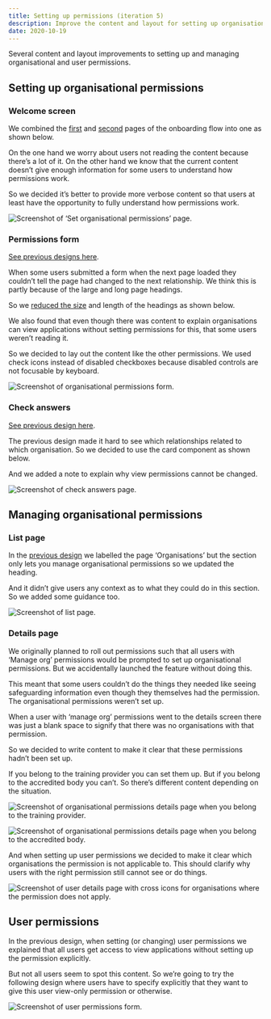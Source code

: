 ```yaml
---
title: Setting up permissions (iteration 5)
description: Improve the content and layout for setting up organisational and user permissions
date: 2020-10-19
---
```


Several content and layout improvements to setting up and managing organisational and user permissions.

## Setting up organisational permissions

### Welcome screen

We combined the [first](/manage-teacher-training-applications/setting-up-permissions-iteration-4/#organisation-set-up-welcome-page) and [second](/manage-teacher-training-applications/setting-up-permissions-iteration-4/#organisation-set-up-information-page) pages of the onboarding flow into one as shown below.

On the one hand we worry about users not reading the content because there’s a lot of it. On the other hand we know that the current content doesn’t give enough information for some users to understand how permissions work.

So we decided it’s better to provide more verbose content so that users at least have the opportunity to fully understand how permissions work.

![Screenshot of ‘Set organisational permissions’ page.](org-permissions--welcome.png)

### Permissions form

[See previous designs here](/manage-teacher-training-applications/setting-up-permissions-iteration-4/#organisation-set-up-permissions-form).

When some users submitted a form when the next page loaded they couldn’t tell the page had changed to the next relationship. We think this is partly because of the large and long page headings.

So we [reduced the size](/manage-teacher-training-applications/smaller-headings) and length of the headings as shown below.

We also found that even though there was content to explain organisations can view applications without setting permissions for this, that some users weren’t reading it.

So we decided to lay out the content like the other permissions. We used check icons instead of disabled checkboxes because disabled controls are not focusable by keyboard.

![Screenshot of organisational permissions form.](org-permissions--form.png)

### Check answers

[See previous design here](manage-teacher-training-applications/setting-up-permissions-iteration-4/#organisation-set-up-check-answers-page).

The previous design made it hard to see which relationships related to which organisation. So we decided to use the card component as shown below.

And we added a note to explain why view permissions cannot be changed.

![Screenshot of check answers page.](org-permissions--check.png)

## Managing organisational permissions

### List page

In the [previous design](manage-teacher-training-applications/setting-up-permissions-iteration-4/#organisation-list-page) we labelled the page ‘Organisations’ but the section only lets you manage organisational permissions so we updated the heading.

And it didn’t give users any context as to what they could do in this section. So we added some guidance too.

![Screenshot of list page.](manage-org-permissions--list.png)

### Details page

We originally planned to roll out permissions such that all users with ‘Manage org’ permissions would be prompted to set up organisational permissions. But we accidentally launched the feature without doing this.

This meant that some users couldn’t do the things they needed like seeing safeguarding information even though they themselves had the permission. The organisational permissions weren’t set up.

When a user with ‘manage org’ permissions went to the details screen there was just a blank space to signify that there was no organisations with that permission.

So we decided to write content to make it clear that these permissions hadn’t been set up.

If you belong to the training provider you can set them up. But if you belong to the accredited body you can’t. So there’s different content depending on the situation.

![Screenshot of organisational permissions details page when you belong to the training provider.](manage-org-permissions--details-training-provider.png "Organisational permissions details page when you belong to the training provider")

![Screenshot of organisational permissions details page when you belong to the accredited body.](manage-org-permissions--details-accredited-body.png "Organisational permissions details page when you belong to the accredited body")

And when setting up user permissions we decided to make it clear which organisations the permission is not applicable to. This should clarify why users with the right permission still cannot see or do things.

![Screenshot of user details page with cross icons for organisations where the permission does not apply.](manage-users--details.png "User details page with cross icons for organisations where the permission does not apply")

## User permissions

In the previous design, when setting (or changing) user permissions we explained that all users get access to view applications without setting up the permission explicitly.

But not all users seem to spot this content. So we’re going to try the following design where users have to specify explicitly that they want to give this user view-only permission or otherwise.

![Screenshot of user permissions form.](manage-users--permissions.png "User permissions form")
